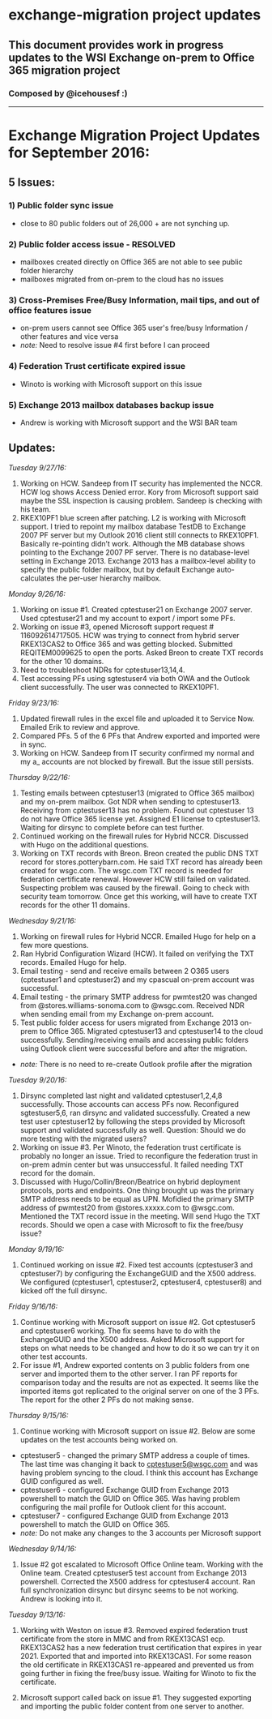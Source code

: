 # exchange-migration project updates
## This document provides work in progress updates to the WSI Exchange on-prem to Office 365 migration project
### Composed by @icehousesf :) 

---

# Exchange Migration Project Updates for September 2016:

## 5 Issues:

### 1) Public folder sync issue

  * close to 80 public folders out of 26,000 + are not synching up.

### 2) Public folder access issue - RESOLVED

  * mailboxes created directly on Office 365 are not able to see public folder hierarchy
  * mailboxes migrated from on-prem to the cloud has no issues

### 3) Cross-Premises Free/Busy Information, mail tips, and out of office features issue

  * on-prem users cannot see Office 365 user's free/busy Information / other features and vice versa
  * *note:* Need to resolve issue #4 first before I can proceed

### 4) Federation Trust certificate expired issue

  * Winoto is working with Microsoft support on this issue

### 5) Exchange 2013 mailbox databases backup issue

  * Andrew is working with Microsoft support and the WSI BAR team

## Updates:

*Tuesday 9/27/16:*

1. Working on HCW. Sandeep from IT security has implemented the NCCR. HCW log shows Access Denied error.  Kory from Microsoft support said maybe the SSL inspection is causing problem. Sandeep is checking with his team.
2. RKEX10PF1 blue screen after patching. L2 is working with Microsoft support. I tried to repoint my mailbox database TestDB to Exchange 2007 PF server but my Outlook 2016 client still connects to RKEX10PF1.  Basically re-pointing didn’t work.  Although the MB database shows pointing to the Exchange 2007 PF server. There is no database-level setting in Exchange 2013. Exchange 2013 has a mailbox-level ability to specify the public folder mailbox, but by default Exchange auto-calculates the per-user hierarchy mailbox.  

*Monday 9/26/16:*

1. Working on issue #1. Created cptestuser21 on Exchange 2007 server. Used cptestuser21 and my account to export / import some PFs.
2. Working on issue #3, opened Microsoft support request # 116092614717505. HCW was trying to connect from hybrid server RKEX13CAS2 to Office 365 and was getting blocked. Submitted REQITEM0099625 to open the ports. Asked Breon to create TXT records for the other 10 domains.
3. Need to troubleshoot NDRs for cptestuser13,14,4.
4. Test accessing PFs using sgtestuser4 via both OWA and the Outlook client successfully.  The user was connected to RKEX10PF1.


*Friday 9/23/16:*

1. Updated firewall rules in the excel file and uploaded it to Service Now. Emailed Erik to review and approve.
2. Compared PFs.  5 of the 6 PFs that Andrew exported and imported were in sync.
3. Working on HCW. Sandeep from IT security confirmed my normal and my a_ accounts are not blocked by firewall. But the issue still persists. 

*Thursday 9/22/16:*

1. Testing emails between cptestuser13 (migrated to Office 365 mailbox) and my on-prem mailbox.  Got NDR when sending to cptestuser13. Receiving from cptestuser13 has no problem.  Found out cptestuser 13 do not have Office 365 license yet. Assigned E1 license to cptestuser13. Waiting for dirsync to complete before can test further.
2. Continued working on the firewall rules for Hybrid NCCR. Discussed with Hugo on the additional questions. 
3. Working on TXT records with Breon.  Breon created the public DNS TXT record for stores.potterybarn.com. He said TXT record has already been created for wsgc.com. The wsgc.com TXT record is needed for federation certificate renewal. However HCW still failed on validated. 
 Suspecting problem was caused by the firewall. Going to check with security team tomorrow. Once get this working, will have to create TXT records for the other 11 domains.

*Wednesday 9/21/16:*

1. Working on firewall rules for Hybrid NCCR. Emailed Hugo for help on a few more questions. 
2. Ran Hybrid Configuration Wizard (HCW).  It failed on verifying the TXT records.  Emailed Hugo for help.
3. Email testing - send and receive emails between 2 O365 users (cptestuser1 and cptestuser2) and my cpascual on-prem account was successful.
4. Email testing - the primary SMTP address for pwmtest20 was changed from @stores.williams-sonoma.com to @wsgc.com.  Received NDR when sending email from my Exchange on-prem account.
5. Test public folder access for users migrated from Exchange 2013 on-prem to Office 365. Migrated cptestuser13 and cptestuser14 to the cloud successfully.  Sending/receiving emails and accessing public folders using Outlook client were successful before and after the migration.
  * *note:* There is no need to re-create Outlook profile after the migration

*Tuesday 9/20/16:*

1. Dirsync completed last night and validated cptestuser1,2,4,8 successfully.  Those accounts can access PFs now. Reconfigured sgtestuser5,6, ran dirsync and validated successfully. Created a new test user cptestuser12 by following the steps provided by Microsoft support and validated successfully as well.  Question:  Should we do more testing with the migrated users?
2. Working on issue #3. Per Winoto, the federation trust certificate is probably no longer an issue. Tried to reconfigure the federation trust in on-prem admin center but was unsuccessful. It failed needing TXT record for the domain. 
3. Discussed with Hugo/Collin/Breon/Beatrice on hybrid deployment protocols, ports and endpoints. One thing brought up was the primary SMTP address needs to be equal as UPN. Mofidied the primary SMTP address of pwmtest20 from @stores.xxxxx.com to @wsgc.com. Mentioned the TXT record issue in the meeting. Will send Hugo the TXT records. Should we open a case with Microsoft to fix the free/busy issue? 

*Monday 9/19/16:*

1. Continued working on issue #2. Fixed test accounts (cptestuser3 and cptestuser7) by configuring the ExchangeGUID and the X500 address. We configured (cptestuser1, cptestuser2, cptestuser4, cptestuser8) and kicked off the full dirsync.

*Friday 9/16/16:*

1. Continue working with Microsoft support on issue #2. Got cptestuser5 and cptestuser6 working. The fix seems have to do with the ExchangeGUID and the X500 address. Asked Microsoft support for steps on what needs to be changed and how to do it so we can try it on other test accounts.
2. For issue #1, Andrew exported contents on 3 public folders from one server and imported them to the other server. I ran PF reports for comparison today and the results are not as expected. It seems like the imported items got replicated to the original server on one of the 3 PFs.  The report for the other 2 PFs do not making sense.

*Thursday 9/15/16:*

1. Continue working with Microsoft support on issue #2. Below are some updates on the test accounts being worked on.
  * cptestuser5 - changed the primary SMTP address a couple of times.  The last time was changing it back to cptestuser5@wsgc.com and was having problem syncing to the cloud. I think this account has Exchange GUID configured as well.
  * cptestuser6 - configured Exchange GUID from Exchange 2013 powershell to match the GUID on Office 365. Was having problem configuring the mail profile for Outlook client for this account.
  * cptestuser7 - configured Exchange GUID from Exchange 2013 powershell to match the GUID on Office 365. 
  * *note:* Do not make any changes to the 3 accounts per Microsoft support

*Wednesday 9/14/16:*

1. Issue #2 got escalated to Microsoft Office Online team. Working with the Online team. Created cptestuser5 test account from Exchange 2013 powershell. Corrected the X500 address for cptestuser4 account. Ran full synchronization dirsync but dirsync seems to be not working. Andrew is looking into it.

*Tuesday 9/13/16:*

1. Working with Weston on issue #3. Removed expired federation trust certificate from the store in MMC and from RKEX13CAS1 ecp. RKEX13CAS2 has a new federation trust certification that expires in year 2021. Exported that and imported into RKEX13CAS1. For some reason the old certificate in RKEX13CAS1 re-appeared and prevented us from going further in fixing the free/busy issue.  Waiting for Winoto to fix the certificate.

2. Microsoft support called back on issue #1. They suggested exporting and importing the public folder content from one server to another.
